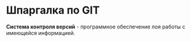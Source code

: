 # Шпаргалка по GIT

**Система контроля версий** - программное обеспечение лоя работы с имеющейся информацией.